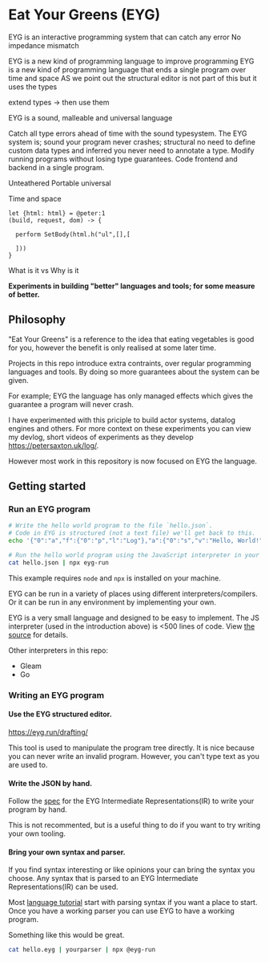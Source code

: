 # Eat Your Greens (EYG)

EYG is an interactive programming system that can catch any error
No impedance mismatch

EYG is a new kind of programming language to improve programming 
EYG is a new kind of programming language that ends a single program over time and space
AS we point out the structural editor is not part of this but it uses the types

extend types -> then use them

EYG is a sound, malleable and universal language

Catch all type errors ahead of time with the sound typesystem.
The EYG system is; sound your program never crashes; structural no need to define custom data types and inferred you never need to annotate a type.
Modify running programs without losing type guarantees.
Code frontend and backend in a single program.

Unteathered
Portable universal

Time and space 


```
let {html: html} = @peter:1
(build, request, dom) -> {
  
  perform SetBody(html.h("ul",[],[
    
  ]))
}
```

What is it vs Why is it


**Experiments in building "better" languages and tools; for some measure of better.**

## Philosophy

"Eat Your Greens" is a reference to the idea that eating vegetables is good for you, however the benefit is only realised at some later time.

Projects in this repo introduce extra contraints, over regular programming languages and tools. By doing so more guarantees about the system can be given.

For example; EYG the language has only managed effects which gives the guarantee a program will never crash.

I have experimented with this priciple to build actor systems, datalog engines and others.
For more context on these experiments you can view my devlog, short videos of experiments as they develop https://petersaxton.uk/log/.

However most work in this repository is now focused on EYG the language.

## Getting started

### Run an EYG program

```sh
# Write the hello world program to the file `hello.json`.
# Code in EYG is structured (not a text file) we'll get back to this.
echo '{"0":"a","f":{"0":"p","l":"Log"},"a":{"0":"s","v":"Hello, World!"}}' > hello.json

# Run the hello world program using the JavaScript interpreter in your shell.
cat hello.json | npx eyg-run
```

This example requires `node` and `npx` is installed on your machine.

EYG can be run in a variety of places using different interpreters/compilers.
Or it can be run in any environment by implementing your own.

EYG is a very small language and designed to be easy to implement.
The JS interpreter (used in the introduction above) is <500 lines of code.
View [the source](./packages/javascript_interpreter/src/interpreter.mjs) for details.

Other interpreters in this repo:

- Gleam
- Go

### Writing an EYG program

#### Use the EYG structured editor.

https://eyg.run/drafting/

This tool is used to manipulate the program tree directly.
It is nice because you can never write an invalid program.
However, you can't type text as you are used to.

#### Write the JSON by hand.

Follow the [spec](./ir/README.md) for the EYG Intermediate Representations(IR) to write your program by hand.

This is not recommented, but is a useful thing to do if you want to try writing your own tooling.

#### Bring your own syntax and parser.

If you find syntax interesting or like opinions your can bring the syntax you choose.
Any syntax that is parsed to an EYG Intermediate Representations(IR) can be used.

Most [language tutorial](https://craftinginterpreters.com/contents.html) start with parsing syntax if you want a place to start.
Once you have a working parser you can use EYG to have a working program.

Something like this would be great.

```sh
cat hello.eyg | yourparser | npx @eyg-run
```